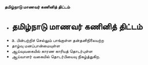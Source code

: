 **தமிழ்நாடு மாணவர் கணினித் திட்டம்**
- # தமிழ்நாடு மாணவர் கணினித் திட்டம்
- a. பின்பற்றிச் செல்லும் பாங்குள்ள தன்தனிநிலையற்ற
- தாழ்வு மனப்பான்மையுள்ள
- ஆய்வுவகையில் காரண காரியத் தொடர்புள்ள
- ஆய்வாளர் வகையில் தொடர்பியைவு நிகழ்த்துகிற.


